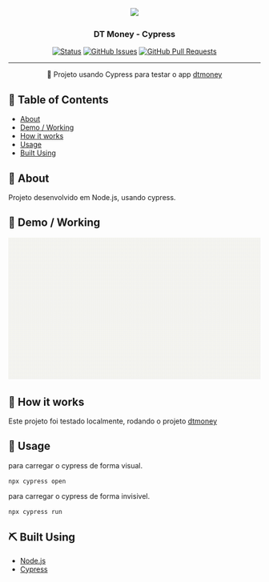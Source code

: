 <p align="center">
  <a href="https://www.cypress.io"><img src="https://cloud.githubusercontent.com/assets/1268976/20607953/d7ae489c-b24a-11e6-9cc4-91c6c74c5e88.png"/></a>
</p>

<h3 align="center">DT Money - Cypress</h3>

<div align="center">

[![Status](https://img.shields.io/badge/status-active-success.svg)]()
[![GitHub Issues](https://img.shields.io/github/issues/diegoaraujo85/cypress-dt-money.svg)](https://github.com/diegoaraujo85/cypress-dt-money/issues)
[![GitHub Pull Requests](https://img.shields.io/github/issues-pr/diegoaraujo85/cypress-dt-money.svg)](https://github.com/diegoaraujo85/cypress-dt-money/pulls)

</div>

---

<p align="center"> 🤖 Projeto usando Cypress para testar o app <a href="https://github.com/diegoaraujo85/ignite-react-dtmoney">dtmoney</a>
    <br> 
</p>

## 📝 Table of Contents

- [About](#about)
- [Demo / Working](#demo)
- [How it works](#working)
- [Usage](#usage)
- [Built Using](#built_using)

## 🧐 About <a name = "about"></a>

Projeto desenvolvido em Node.js, usando cypress.

## 🎥 Demo / Working <a name = "demo"></a>

![Working](https://github.com/diegoaraujo85/cypress-dt-money/blob/master/.github/dt-money.spec.js.gif)

## 💭 How it works <a name = "working"></a>

Este projeto foi testado localmente, rodando o projeto [dtmoney](https://github.com/diegoaraujo85/ignite-react-dtmoney)

## 🎈 Usage <a name = "usage"></a>

para carregar o cypress de forma visual.

```
npx cypress open
```

para carregar o cypress de forma invisivel.

```
npx cypress run
```

## ⛏️ Built Using <a name = "built_using"></a>

- [Node.js](https://nodejs.org/)
- [Cypress](https://www.cypress.io)
